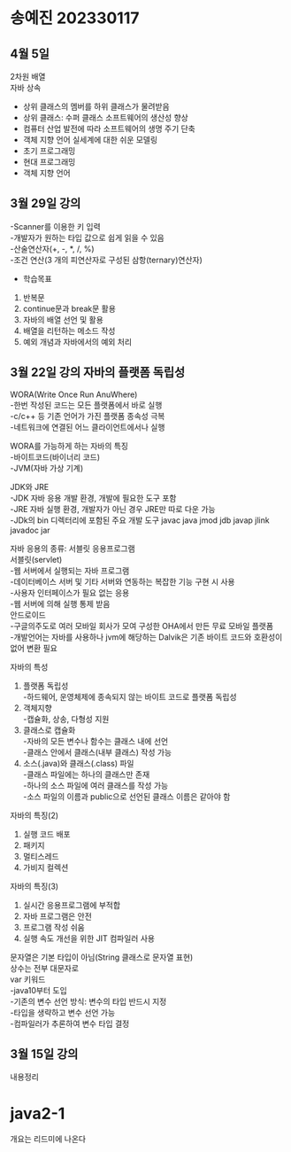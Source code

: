 # 송예진 202330117

## 4월 5일
2차원 배열  
자바 상속
- 상위 클래스의 멤버를 하위 클래스가 물려받음
- 상위 클래스: 수퍼 클래스
소프트웨어의 생산성 향상
- 컴퓨터 산업 발전에 따라 소프트웨어의 생명 주기 단축
- 객체 지향 언어
실세계에 대한 쉬운 모델링
- 초기 프로그래밍
- 현대 프로그래밍
- 객체 지향 언어

## 3월 29일 강의
-Scanner를 이용한 키 입력  
-개발자가 원하는 타입 값으로 쉽게 읽을 수 있음  
-산술연산자(+, -, *, /, %)  
-조건 연산(3 개의 피연산자로 구성된 삼항(ternary)연산자)  

- 학습목표
1. 반복문
2. continue문과 break문 활용
3. 자바의 배열 선언 및 활용
4. 배열을 리턴하는 메소드 작성
5. 예외 개념과 자바에서의 예외 처리

## 3월 22일 강의 자바의 플랫폼 독립성
WORA(Write Once Run AnuWhere)  
-한번 작성된 코드는 모든 플랫폼에서 바로 실행  
-c/c++ 등 기존 언어가 가진 플랫폼 종속성 극복  
-네트워크에 연결된 어느 클라이언트에서나 실행  
  
WORA를 가능하게 하는 자바의 특징  
-바이트코드(바이너리 코드)  
-JVM(자바 가상 기계)  

JDK와 JRE  
-JDK 자바 응용 개발 환경, 개발에 필요한 도구 포함  
-JRE 자바 실행 환경, 개발자가 아닌 경우 JRE만 따로 다운 가능  
-JDk의 bin 디렉터리에 포함된 주요 개발 도구 javac java jmod jdb javap jlink javadoc jar  

자바 응용의 종류: 서블릿 응용프로그램  
서블릿(servlet)  
-웹 서버에서 실행되는 자바 프로그램  
-데이터베이스 서버 및 기타 서버와 연동하는 복잡한 기능 구현 시 사용  
-사용자 인터페이스가 필요 없는 응용  
-웹 서버에 의해 실행 통제 받음  
안드로이드  
-구글의주도로 여러 모바일 회사가 모여 구성한 OHA에서 만든 무료 모바일 플랫폼  
-개발언어는 자바를 사용하나 jvm에 해당하는 Dalvik은 기존 바이트 코드와 호환성이 없어 변환 필요  

자바의 특성
1. 플랫폼 독립성  
-하드웨어, 운영체제에 종속되지 않는 바이트 코드로 플랫폼 독립성  
2. 객체지향  
-캡슐화, 상송, 다형성 지원
3. 클래스로 캡슐화  
-자바의 모든 변수나 함수는 클래스 내에 선언  
-클래스 안에서 클래스(내부 클래스) 작성 가능  
4. 소스(.java)와 클래스(.class) 파일  
-클래스 파일에는 하나의 클래스만 존재  
-하나의 소스 파일에 여러 클래스를 작성 가능  
-소스 파일의 이름과 public으로 선언된 클래스 이름은 같아야 함  

자바의 특징(2)
1. 실행 코드 배포
2. 패키지
3. 멀티스레드
4. 가비지 컬렉션

자바의 특징(3)
1. 실시간 응용프로그램에 부적합
2. 자바 프로그램은 안전
3. 프로그램 작성 쉬움
4. 실행 속도 개선을 위한 JIT 컴파일러 사용

문자열은 기본 타입이 아님(String 클래스로 문자열 표현)  
상수는 전부 대문자로  
var 키워드  
-java10부터 도입  
-기존의 변수 선언 방식: 변수의 타입 반드시 지정  
-타입을 생략하고 변수 선언 가능  
-컴파일러가 추론하여 변수 타입 결정  

## 3월 15일 강의
내용정리

# java2-1
개요는 리드미에 나온다